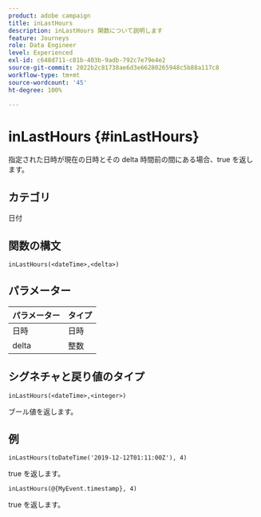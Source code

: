 ```yaml
---
product: adobe campaign
title: inLastHours
description: inLastHours 関数について説明します
feature: Journeys
role: Data Engineer
level: Experienced
exl-id: c648d711-c81b-403b-9adb-792c7e79e4e2
source-git-commit: 2022b2c81738ae6d3e66280265948c5b88a117c8
workflow-type: tm+mt
source-wordcount: '45'
ht-degree: 100%

---
```


# inLastHours {#inLastHours}

指定された日時が現在の日時とその delta 時間前の間にある場合、true を返します。

## カテゴリ

日付

## 関数の構文

`inLastHours(<dateTime>,<delta>)`

## パラメーター

| パラメーター | タイプ |
|-----------|------------------|
| 日時 | 日時 |
| delta | 整数 |

## シグネチャと戻り値のタイプ

`inLastHours(<dateTime>,<integer>)`

ブール値を返します。

## 例

`inLastHours(toDateTime('2019-12-12T01:11:00Z'), 4)`

true を返します。

`inLastHours(@{MyEvent.timestamp}, 4)`

true を返します。
